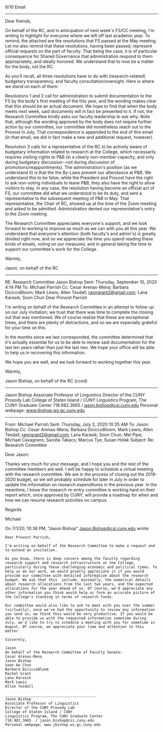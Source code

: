 9/10 Email

---- 

Dear friends,

On behalf of the RC, and in anticipation of next week's FS/CC meeting, I'm writing to highlight for everyone where we left off last academic year. To remind, the attached are the resolutions that FS passed at the May meeting. Let me also remind that these resolutions, having been passed, represent official requests on the part of faculty. That being the case, it is of particular consequence for Shared Governance that administration respond to them appropriately, and ideally honored. We understand that to now be a matter for the body, not the RC.

As you'll recall, all three resolutions have to do with (research-related) budgetary transparency, and faculty consultation/oversight. Here is where we stand on each of them:

Resolutions 1 and 2 call for administration to submit documentation to the FS by the body's first meeting of the this year, and the wording makes clear that this should be an actual document. We hope to find that when the body meets next week, said documents will in fact be presented to it. If not, the Research Committee kindly asks our faculty leadership to ask why. Note that, although the wording approved by the body does not require further action by our committee, our committee did nonetheless reach out to the Provost in July. That correspondence is appended to the end of this email (in that email, we did in fact make a new and additional request, however).

Resolution 3 calls for a representative of the RC to be actively aware of budgetary information related to research at the College, which necessarily requires visiting-rights to P&B (in a clearly non-member capacity, and only during budgetary discussion--not during discussion of promotions/reappointments). The administration's position (as we understand it) is that the the By-Laws prevent our attendance at P&B. We understand this to be false; while the President and Provost have the right to ask non-voting individuals to leave P&B, they also have the right to allow visitors to stay. In any case, the resolution having become an official act of FS, our committee did what we understood to be its duty, and sent a representative to the subsequent meeting of P&B in May. That representative, the Chair of RC, showed up at the time of the Zoom meeting and asked to be admitted. Administration denied our representative's entry to the Zoom meeting.

The Research Committee appreciates everyone's support, and we look forward to working to improve as much as we can with you all this year. We understand that everyone's attention (both faculty's and admin's) is greatly divided right now, and so we appreciate the time you spend reading these kinds of emails, voting on our measures, and in general taking the time to support our committee's work for the College.

Warmly,

Jason, on behalf of the RC


___________________________________________

RE: Research Committee
Jason Bishop
Sent: Thursday, September 10, 2020 4:14 PM
To: Michael Parrish
Cc: Cesar Arenas-Mena; Barbara DiciccoBloom; Mark Lewis; Allen Tesdall; ranngrant2@gmail.com; Lana Karasik; Soon Chun
Dear Provost Parrish

I'm writing on behalf of the Research Committee in an attempt to follow up on our July invitation; we trust that there was time to complete the closing out that was mentioned. We of course realize that these are exceptional times, and there are plenty of distractions, and so we are especially grateful for your time on this.

In the months since we last corresponded, the committee determined that it's actually essential for us to be able to review said documentation for the last ten years rather than just the last two. We hope your office will be able to help us in recovering this information.

We hope you are well, and we look forward to working together this year.

Warmly,

Jason Bishop, on behalf of the RC (cced)

__________________________________________
Jason Bishop
Associate Professor of Linguistics
Director of the CUNY Prosody Lab
College of Staten Island / CUNY
Linguistics Program, The CUNY Graduate Center
718.982.3665  / jason.bishop@csi.cuny.edu
Personal webpage: www.jbishop.ws.gc.cuny.edu
________________________________________
From: Michael Parrish
Sent: Thursday, July 2, 2020 10:35 AM
To: Jason Bishop
Cc: Cesar Arenas-Mena; Barbara DiciccoBloom; Mark Lewis; Allen Tesdall; ranngrant2@gmail.com; Lana Karasik; Soon Chun; Mel Pipe; Michael Cavagnero; Sarolta Takacs; Marcus Tye; Susan Holak
Subject: Re: Research Committee

Dear Jason:

Thanks very much for your message, and I hope you and the rest of the committee members are well. I will be happy to schedule a virtual meeting with the research committee. We are in the process of closing out the 2019-2020 budget, so we will probably schedule for later in July in order to update the information on research expenditures in the previous year. In the meantime, I know the research re-entry committee is working hard on their report which, once approved by CUNY, will provide a roadmap for when and how we can resume research activities on campus.

Regards

Michael



On 7/1/20, 10:36 PM, "Jason Bishop" <Jason.Bishop@csi.cuny.edu> wrote:

    Dear Provost Parrish,

    I'm writing on behalf of the Research Committee to make a request and to extend an invitation.

    As you know, there is deep concern among the faculty regarding research support and research infrastructure at the College, particularly during these challenging economic and political times. To help us do our work, we would greatly appreciate it if you would provide our committee with detailed information about the research budget. We ask that this  include, minimally, the numerical details about research allocations from the last two years, and the expected allocations for the year ahead of us. Of course, we'd appreciate any other information you think would help us form an accurate picture of the College's standing in terms of research funds.

    Our committee would also like to ask to meet with you over the summer (virtually), once we've had the opportunity to review any information you send us; we think this would be very productive. If you would be able to provide us with the requested information sometime during July, we'd like to try to schedule a meeting with you for sometime in August. Of course, we appreciate your time and attention to this matter.

    Sincerely,

    Jason
    On behalf of the Research Committee of Faculty Senate:
    Cesar Arenas-Mena
    Jason Bishop
    Soon Ae Chun
    Barbara DiciccoBloom
    Rachel Grant
    Lana Karasik
    Mark Lewis
    Allen Tesdall

    __________________________________________
    Jason Bishop
    Associate Professor of Linguistics
    Director of the CUNY Prosody Lab
    College of Staten Island / CUNY
    Linguistics Program, The CUNY Graduate Center
    718.982.3665  / jason.bishop@csi.cuny.edu
    Personal webpage: www.jbishop.ws.gc.cuny.edu
